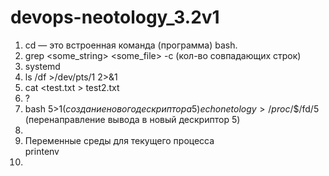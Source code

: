 # devops-neotology_3.2v1

1. cd — это встроенная команда (программа) bash.
2. grep <some_string> <some_file> -c (кол-во совпадающих строк)  
3. systemd  
4. ls /df >/dev/pts/1 2>&1  
5. cat <test.txt > test2.txt  
6. ?
7. bash 5>$1 (создание нового дескриптора 5)  
   echo netology > /proc/$$/fd/5 (перенаправление вывода в новый дескриптор 5)
8. 
9. Переменные среды для текущего процесса  
    printenv  
10. 



